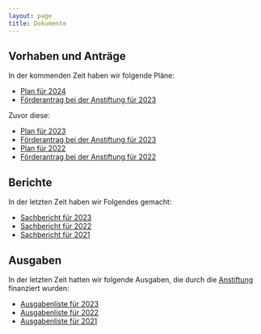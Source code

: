 ```yaml
---
layout: page
title: Dokumente
---
```


## Vorhaben und Anträge
In der kommenden Zeit haben wir folgende Pläne:

- [Plan für 2024](Anträge/plan_2024.pdf)
- [Förderantrag bei der Anstiftung für 2023](Anträge/proposal_2024_public.pdf)

Zuvor diese:

- [Plan für 2023](Anträge/plan_2023.pdf)
- [Förderantrag bei der Anstiftung für 2023](Anträge/antrag_2023_public.pdf)
- [Plan für 2022](Anträge/plan.pdf)
- [Förderantrag bei der Anstiftung für 2022](Anträge/antrag_2022_public.pdf)

## Berichte

In der letzten Zeit haben wir Folgendes gemacht:

- [Sachbericht für 2023](Berichte/Sachbericht_2023_public.pdf)
- [Sachbericht für 2022](Berichte/Sachbericht_2022_public.pdf)
- [Sachbericht für 2021](Berichte/Sachbericht_2021_public.pdf)

## Ausgaben

In der letzten Zeit hatten wir folgende Ausgaben, die durch die [Anstiftung](https://anstiftung.de/) finanziert wurden:

- [Ausgabenliste für 2023](Ausgaben/Ausgaben_wiLi_2023_public.pdf)
- [Ausgabenliste für 2022](Ausgaben/Ausgaben_wiLi_2022_public.pdf)
- [Ausgabenliste für 2021](Ausgaben/Ausgaben_wiLi_2021_public.pdf)

